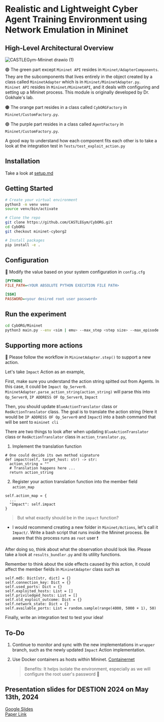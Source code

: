 # Realistic and Lightweight Cyber Agent Training Environment using Network Emulation in Mininet

## High-Level Architectural Overview

![CASTLEGym-Mininet drawio (1)](https://github.com/user-attachments/assets/378151a0-f496-4873-b92d-d7fa2b60edd2)

🟢  The green part except `Mininet API` resides in `Mininet/AdapterComponents`. They are the subcomponents that lives entirely in the object created by a class called `MininetAdapter` which is in `Mininet/MininetAdapter.py`. \
`Mininet API` resides in `Mininet/MininetAPI`, and it deals with configuring and setting up a Mininet process. This module is originally developed by Dr. Gokhale's lab.
  
🟠 The orange part resides in a class called `CybORGFactory` in `Mininet/CustomFactory.py`.
  
🟣 The purple part resides in a class called `AgentFactory` in `Mininet/CustomFactory.py`. 


A good way to understand how each component fits each other is to take a look at the integration test in `Tests/test_exploit_action.py`

## Installation

Take a look at [setup.md](https://github.com/CASTLEGym/CybORG/blob/mininet-cyborg2/CybORG/Mininet/docs/setup.md)

## Getting Started

```bash
# Create your virtual environment
python3 -m venv venv
source venv/bin/activate

# Clone the repo
git clone https://github.com/CASTLEGym/CybORG.git
cd CybORG
git checkout mininet-cyborg2

# Install packages
pip install -e .
```

## Configuration

📌 Modify the value based on your system configuration in `config.cfg`

```cfg
[PYTHON]
FILE_PATH=<YOUR ABSOLUTE PYTHON EXECUTION FILE PATH>

[SSH]
PASSWORD=<your desired root user password>
```

## Run the experiment

```bash
cd CybORG/Mininet
python3 main.py --env <sim | emu> --max_step <step size> --max_episode <number of episodes> --scenario <your desired scenario file located in Shared/Scenarios>
```

## Supporting more actions

📗 Please follow the workflow in `MininetAdapter.step()` to support a new action.

Let's take `Impact` Action as an example,

First, make sure you understand the action string spitted out from Agents. In this case, it could be `Impact Op_Server0`.
`MininetAdapter.parse_action_string(action_string)` will parse this into `Op_Server0`, `IP ADDRESS OF Op_Server0`, `Impact`

Then, you should update `BlueActionTranslator` class or `RedActionTranslator` class. The goal is to translate the action string (Here it would be `IP ADDRESS OF Op_Server0` and `Impact`) into a bash command that will be sent to `mininet cli`

There are two things to look after when updating  `BlueActionTranslator` class or `RedActionTranslator` class in `action_translator.py`, 

1. Implement the translation function
```python3
# One could decide its own method signature 
def impact(self, target_host: str) -> str:
  action_string = ""
  # Translation happens here ...
  return action_string
```
2. Register your action translation function into the member field `action_map`
```python3
self.action_map = {
  ...
  "Impact": self.impact
}
```

>But what exactly should be in the `impact` function?

- I would recommend creating a new folder in `Mininet/Actions`, let's call it `Impact/`.
  Write a bash script that runs inside the Mininet process. Be aware that this process runs as `root` user ❗️

After doing so, think about what the observation should look like. Please take a look at `results_bundler.py` and its utility functions.  

Remember to think about the side effects caused by this action, it could affect the member fields in `MininetAdapter` class such as 
```python3
self.md5: Dict[str, dict] = {}
self.connection_key: Dict = {}
self.used_ports: Dict = {}
self.exploited_hosts: List = []
self.priviledged_hosts: List = []
self.old_exploit_outcome: Dict = {}
self.network_state: Dict = {}
self.available_ports: List = random.sample(range(4000, 5000 + 1), 50)
```

Finally, write an integration test to test your idea!

## To-Do

1. Continue to monitor and sync with the new implementations in `wrapper` branch, such as the newly updated `Impact` Action implementation.

2. Use Docker containers as hosts within Mininet. [Containernet](https://containernet.github.io/)
    > Benefits: It helps isolate the environment, especially as we will configure the root user's password 👀

## Presentation slides for DESTION 2024 on May 13th, 2024

[Google Slides](https://docs.google.com/presentation/d/1f2pZ5q3p6cZK4m2dvq1Tvgj8ODyTyWGp3OVP4xXuaOw/edit?usp=sharing) \
[Paper Link](https://www.computer.org/csdl/proceedings-article/destion/2024/759400a028/1Y42Ek9NEsg)

